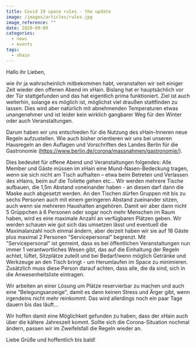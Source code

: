```yaml
---
title: Covid 19 space rules - the update
image: /images/articles/rules.jpg
image_reference: ""
date: 2020-09-09
categories:
  - news
  - events
tags:
  - xhain
---
```


Hallo ihr Lieben,

wie ihr ja wahrscheinlich mitbekommen habt, veranstalten wir seit einiger Zeit wieder den offenen Abend im xHain.
Bislang hat er hauptsächlich vor der Tür stattgefunden und das hat eigentlich prima funktioniert.
Ziel ist auch weiterhin, solange es möglich ist, möglichst viel draußen stattfinden zu lassen. Dies wird aber natürlich mit abnehmenden Temperaturen etwas unangenehmer und ist leider kein wirklich gangbarer Weg für den Winter oder auch Veranstaltungen.

Darum haben wir uns entschieden für die Nutzung des xHain-Inneren neue Regeln aufzustellen.
Wie auch bisher orientieren wir uns bei unseren Hausregeln an den Auflagen und Vorschriften des Landes Berlin für die Gastronomie (https://www.berlin.de/corona/massnahmen/gastronomie/).

Dies bedeutet für offene Abend und Veranstaltungen folgendes:
Alle Member und Gäste müssen im xHain eine Mund-Nasen-Bedeckung tragen, wenn sie sich nicht am Tisch aufhalten – etwa beim Betreten und Verlassen des xHains, beim auf die Toilette gehen etc...
Wir werden mehrere Tische aufbauen, die 1,5m Abstand voneinander haben - an diesen darf dann die Maske auch abgesetzt werden. An den Tischen dürfen Gruppen mit bis zu sechs Personen auch mit einem geringeren Abstand zueinander sitzen, auch wenn sie mehreren Haushalten angehören.
Damit wir aber dann nicht 5 Grüppchen à 6 Personen oder sogar noch mehr Menschen im Raum haben, wird es eine maximale Anzahl an verfügbaren Plätzen geben. Wir werden schauen wie gut sich das umsetzen lässt und eventuell die Maximalanzahl noch einmal ändern, aber derzeit haben wir sie auf 18 Gäste plus maximal 2 Personen "Servicepersonal" begrenzt.
Mit "Servicepersonal" ist gemeint, dass es bei öffentlichen Veranstaltungen nun immer 1 verantwortliches Wesen gibt, das auf die Einhaltung der Regeln achtet, lüftet, Sitzplätze zuteilt und bei Bedarf/wenn möglich Getränke und Werkzeuge an den Tisch bringt - um Herumlaufen im Space zu minimieren. Zusätzlich muss diese Person darauf achten, dass alle, die da sind, sich in die Anwesenheitsliste eintragen.

Wir arbeiten an einer Lösung um Plätze reservierbar zu machen und auch eine "Belegungsanzeige", damit es dann keinen Stress und Ärger gibt, wenn irgendeins nicht mehr reinkommt. Das wird allerdings noch ein paar Tage dauern bis das läuft...

Wir hoffen damit eine Möglichkeit gefunden zu haben, dass der xHain auch über die kältere Jahreszeit kommt. Sollte sich die Corona-Situation nochmal ändern, passen wir im Zweifelsfall die Regeln wieder an.

Liebe Grüße und hoffentlich bis bald!
